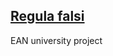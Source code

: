 [Regula falsi](http://pl.wikipedia.org/wiki/Regula_falsi)
---------------------------------------------------------

EAN university project

